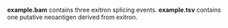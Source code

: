 __example.bam__ contains three exitron splicing events.
__example.tsv__ contains one putative neoantigen derived from exitron.


